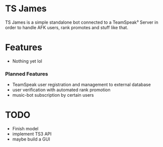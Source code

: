 # TS James
TS James is a simple standalone bot connected to a TeamSpeak³ Server in order to handle AFK users, rank promotes and stuff like that.
# Features
  - Nothing yet lol
### Planned Features
  - TeamSpeak user registration and management to external database
  - user verification with automated rank promotion
  - music-bot subscription by certain users
  
# TODO
  - Finish model
  - implement TS3 API
  - maybe build a GUI